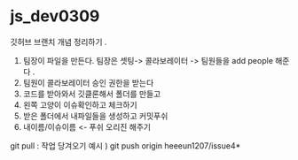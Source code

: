 # js_dev0309
깃허브 브랜치 개념 정리하기 .
1. 팀장이 파일을 만든다.  팀장은 셋팅-> 콜라보레이터 -> 팀원들을 add people 해준다 . 
2. 팀원이 콜라보레이터 승인 권한을 받는다 
3. 코드를 받아와서 깃클론해서 폴더를 만들고 
4. 왼쪽 고양이 이슈확인하고 체크하기 
5. 받은 폴더에서 내파일들을 생성하고 커밋푸쉬 
6. 내이름/이슈이름 <- 푸쉬 오리진 해주기 

git pull  : 작업 당겨오기 
예시 ) git push origin  heeeun1207/issue4* 
